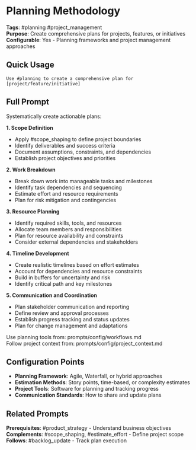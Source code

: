 # Planning Methodology

**Tags**: #planning #project_management  
**Purpose**: Create comprehensive plans for projects, features, or initiatives  
**Configurable**: Yes - Planning frameworks and project management approaches

## Quick Usage

```
Use #planning to create a comprehensive plan for [project/feature/initiative]
```

## Full Prompt

Systematically create actionable plans:

**1. Scope Definition**
- Apply #scope_shaping to define project boundaries
- Identify deliverables and success criteria
- Document assumptions, constraints, and dependencies
- Establish project objectives and priorities

**2. Work Breakdown**
- Break down work into manageable tasks and milestones
- Identify task dependencies and sequencing
- Estimate effort and resource requirements
- Plan for risk mitigation and contingencies

**3. Resource Planning**
- Identify required skills, tools, and resources
- Allocate team members and responsibilities
- Plan for resource availability and constraints
- Consider external dependencies and stakeholders

**4. Timeline Development**
- Create realistic timelines based on effort estimates
- Account for dependencies and resource constraints
- Build in buffers for uncertainty and risk
- Identify critical path and key milestones

**5. Communication and Coordination**
- Plan stakeholder communication and reporting
- Define review and approval processes
- Establish progress tracking and status updates
- Plan for change management and adaptations

Use planning tools from: prompts/config/workflows.md  
Follow project context from: prompts/config/project_context.md

## Configuration Points

- **Planning Framework**: Agile, Waterfall, or hybrid approaches
- **Estimation Methods**: Story points, time-based, or complexity estimates
- **Project Tools**: Software for planning and tracking progress
- **Communication Standards**: How to share and update plans

## Related Prompts

**Prerequisites**: #product_strategy - Understand business objectives  
**Complements**: #scope_shaping, #estimate_effort - Define project scope  
**Follows**: #backlog_update - Track plan execution
